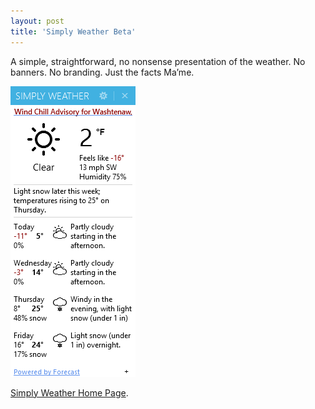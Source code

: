 ```yaml
---
layout: post
title: 'Simply Weather Beta'
---
```

A simple, straightforward, no nonsense presentation of the weather. No banners. No branding. Just the facts Ma’me.

![Screen shot of simply weather](/cdn/images/simply_weather/simplyweather.png)

[Simply Weather Home Page](/simplyweather).
